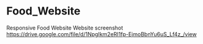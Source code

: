 # Food_Website
Responsive Food Website
Website screenshot 
https://drive.google.com/file/d/1NpgIkm2eRI1fp-EjmoBbnYu6uS_Lf4z_/view

